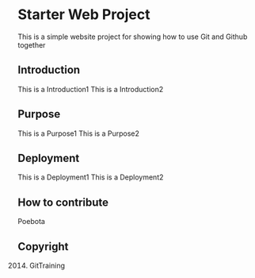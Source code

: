 # Starter Web Project

This is a simple website project for
showing how to use Git and Github together

## Introduction
This is a Introduction1
This is a Introduction2

## Purpose
This is a Purpose1
This is a Purpose2


## Deployment
This is a Deployment1
This is a Deployment2

## How to contribute
Poebota


## Copyright

2014. GitTraining